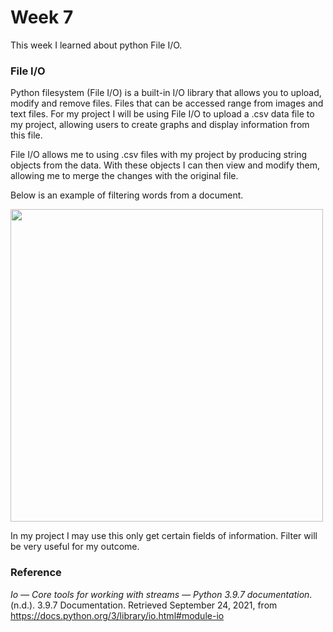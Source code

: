 # Week 7

This week I learned about python File I/O.

### File I/O

Python filesystem (File I/O) is a built-in I/O library that allows you to upload, modify and remove files. Files that can be accessed range from images and text files. For my project I will be using File I/O to upload a .csv data file to my project, allowing users to create graphs and display information from this file. 

File I/O allows me to using .csv files with my project by producing string objects from the data. With these objects I can then view and modify them, allowing me to merge the changes with the original file.

Below is an example of filtering words from a document.

<img height="500" src="https://raw.githubusercontent.com/travisbyr/SDV602-Blogs/main/Documentation%20Images/filter.png">

In my project I may use this only get certain fields of information. Filter will be very useful for my outcome.

### Reference

*Io — Core tools for working with streams — Python 3.9.7 documentation*. (n.d.). 3.9.7 Documentation. Retrieved September 24, 2021, from https://docs.python.org/3/library/io.html#module-io

